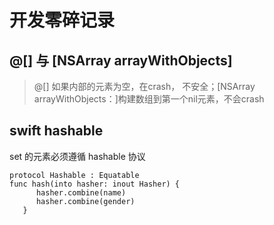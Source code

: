 # 开发零碎记录
## @[] 与 [NSArray arrayWithObjects]
> @[] 如果内部的元素为空，在crash， 不安全；[NSArray arrayWithObjects：]构建数组到第一个nil元素，不会crash
> 
## swift hashable

set 的元素必须遵循 hashable 协议
```
protocol Hashable : Equatable
func hash(into hasher: inout Hasher) {
      hasher.combine(name)
      hasher.combine(gender)
   }
```